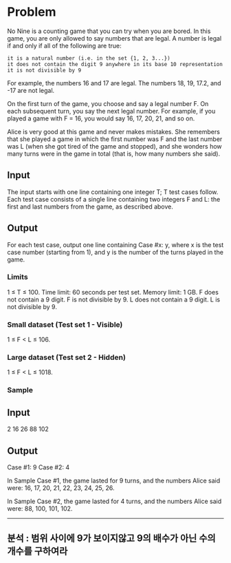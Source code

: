 # Problem

No Nine is a counting game that you can try when you are bored. In this game, you are only allowed to say numbers that are legal. A number is legal if and only if all of the following are true:

    it is a natural number (i.e. in the set {1, 2, 3...})
    it does not contain the digit 9 anywhere in its base 10 representation
    it is not divisible by 9 

For example, the numbers 16 and 17 are legal. The numbers 18, 19, 17.2, and -17 are not legal.

On the first turn of the game, you choose and say a legal number F. On each subsequent turn, you say the next legal number. For example, if you played a game with F = 16, you would say 16, 17, 20, 21, and so on.

Alice is very good at this game and never makes mistakes. She remembers that she played a game in which the first number was F and the last number was L (when she got tired of the game and stopped), and she wonders how many turns were in the game in total (that is, how many numbers she said).
## Input

The input starts with one line containing one integer T; T test cases follow. Each test case consists of a single line containing two integers F and L: the first and last numbers from the game, as described above.
## Output

For each test case, output one line containing Case #x: y, where x is the test case number (starting from 1), and y is the number of the turns played in the game.
### Limits

1 ≤ T ≤ 100.
Time limit: 60 seconds per test set.
Memory limit: 1 GB.
F does not contain a 9 digit.
F is not divisible by 9.
L does not contain a 9 digit.
L is not divisible by 9.
### Small dataset (Test set 1 - Visible)

1 ≤ F < L ≤ 106.
### Large dataset (Test set 2 - Hidden)

1 ≤ F < L ≤ 1018.
### Sample

## Input
  
2
16 26
88 102
	
## Output
 
Case #1: 9
Case #2: 4


In Sample Case #1, the game lasted for 9 turns, and the numbers Alice said were: 16, 17, 20, 21, 22, 23, 24, 25, 26.

In Sample Case #2, the game lasted for 4 turns, and the numbers Alice said were: 88, 100, 101, 102. 

---

## 분석 : 범위 사이에 9가 보이지않고 9의 배수가 아닌 수의 개수를 구하여라
